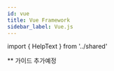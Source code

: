 ```yaml
---
id: vue
title: Vue Framework
sidebar_label: Vue.js
---
```


import { HelpText } from '../shared'

<HelpText>** 가이드 추가예정</HelpText>
